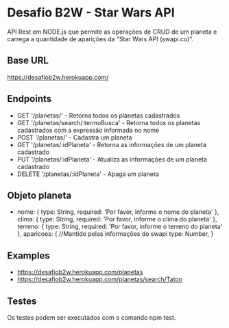 # Desafio B2W - Star Wars API

API Rest em NODE.js que permite as operações de CRUD de um planeta e carrega a quantidade de aparições da "Star Wars API (swapi.co)".

## Base URL
https://desafiob2w.herokuapp.com/

## Endpoints
* GET '/planetas/' - Retorna todos os planetas cadastrados
* GET '/planetas/search/:termoBusca' - Retorna todos os planetas cadastrados com a expressão informada no nome
* POST '/planetas/' - Cadastra um planeta
* GET '/planetas/:idPlaneta' - Retorna as informações de um planeta cadastrado
* PUT '/planetas/:idPlaneta' - Atualiza as informações de um planeta cadastrado
* DELETE '/planetas/:idPlaneta' - Apaga um planeta

## Objeto planeta
* nome: {
    type: String,
    required: 'Por favor, informe o nome do planeta'
  },
  clima: {
    type: String,
    required: 'Por favor, informe o clima do planeta'
  },
  terreno: {
    type: String,
    required: 'Por favor, informe o terreno do planeta'
  },
  aparicoes: { //Mantido pelas informações do swapi
    type: Number,
  }

## Examples

* https://desafiob2w.herokuapp.com/planetas
* https://desafiob2w.herokuapp.com/planetas/search/Tatoo

## Testes
Os testes podem ser executados com o comando npm test.


